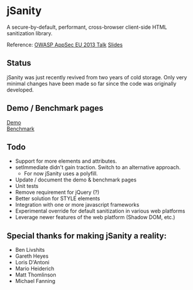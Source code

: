 # jSanity
A secure-by-default, performant, cross-browser client-side HTML sanitization library.

Reference:
[OWASP AppSec EU 2013 Talk](https://www.youtube.com/watch?v=n18Hwaxycwc)
[Slides](http://www.slideshare.net/404aspx/insane-in-the-iframe)

## Status

jSanity was just recently revived from two years of cold storage.  Only very minimal changes have been made so far since the code was originally developed.


## Demo / Benchmark pages

[Demo](http://jsanity.azurewebsites.net/jsanity-demo-pretty.htm)<br>
[Benchmark](http://jsanity.azurewebsites.net/jsanity-benchmark-pretty.htm)


## Todo
  - Support for more elements and attributes.
  - setImmediate didn't gain traction.  Switch to an alternative approach.
    - For now jSanity uses a polyfill.
  - Update / document the demo & benchmark pages
  - Unit tests
  - Remove requirement for jQuery (?)
  - Better solution for STYLE elements
  - Integration with one or more javascript frameworks
  - Experimental override for default sanitization in various web platforms
  - Leverage newer features of the web platform (Shadow DOM, etc.)


## Special thanks for making jSanity a reality:

  - Ben Livshits
  - Gareth Heyes
  - Loris D'Antoni
  - Mario Heiderich
  - Matt Thomlinson
  - Michael Fanning
